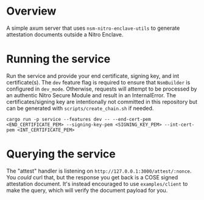 # Overview

A simple axum server that uses `nsm-nitro-enclave-utils` to generate attestation documents outside a Nitro Enclave.

# Running the service

Run the service and provide your end certificate, signing key, and int certificate(s). The `dev` feature flag is required to ensure that `NsmBuilder` is configured in `dev_mode`. Otherwise, requests will attempt to be processed by an authentic Nitro Secure Module and result in an InternalError.
The certificates/signing key are intentionally not committed in this repository but can be generated with `scripts/create_chain.sh` if needed.

`cargo run -p service --features dev -- --end-cert-pem <END_CERTIFICATE_PEM> --signing-key-pem <SIGNING_KEY_PEM> --int-cert-pem <INT_CERTIFICATE_PEM>`

# Querying the service

The "attest" handler is listening on `http://127.0.0.1:3000/attest/:nonce`. You _could_ curl that, but the response you get back is a COSE signed attestation document. It's instead encouraged to use `examples/client` to make the query, which will verify the document payload for you.
